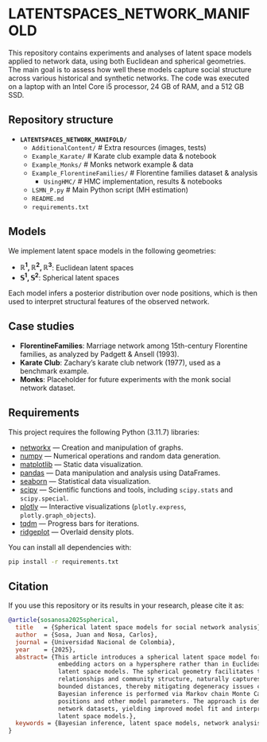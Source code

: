 # LATENTSPACES_NETWORK_MANIFOLD

This repository contains experiments and analyses of latent space models applied to network data, using both Euclidean and spherical geometries. The main goal is to assess how well these models capture social structure across various historical and synthetic networks. The code was executed on a laptop with an Intel Core i5 processor, 24 GB of RAM, and a 512 GB SSD.

## Repository structure

- **`LATENTSPACES_NETWORK_MANIFOLD/`**
  - `AdditionalContent/` # Extra resources (images, tests)
  - `Example_Karate/` # Karate club example data & notebook
  - `Example_Monks/` # Monks network example & data
  - `Example_FlorentineFamilies/` # Florentine families dataset & analysis
    - `UsingHMC/` # HMC implementation, results & notebooks
  - `LSMN_P.py` # Main Python script (MH estimation)
  - `README.md`
  - `requirements.txt`

## Models

We implement latent space models in the following geometries:

- **$\mathbb{R}^1, \mathbb{R}^2, \mathbb{R}^3$**: Euclidean latent spaces
- **$\mathbb{S}^1, \mathbb{S}^2$**: Spherical latent spaces

Each model infers a posterior distribution over node positions, which is then used to interpret structural features of the observed network.

## Case studies

- **FlorentineFamilies**: Marriage network among 15th-century Florentine families, as analyzed by Padgett & Ansell (1993).
- **Karate Club**: Zachary’s karate club network (1977), used as a benchmark example.
- **Monks**: Placeholder for future experiments with the monk social network dataset.

## Requirements

This project requires the following Python (3.11.7) libraries:

- [networkx](https://networkx.org/) — Creation and manipulation of graphs.
- [numpy](https://numpy.org/) — Numerical operations and random data generation.
- [matplotlib](https://matplotlib.org/) — Static data visualization.
- [pandas](https://pandas.pydata.org/) — Data manipulation and analysis using DataFrames.
- [seaborn](https://seaborn.pydata.org/) — Statistical data visualization.
- [scipy](https://scipy.org/) — Scientific functions and tools, including `scipy.stats` and `scipy.special`.
- [plotly](https://plotly.com/python/) — Interactive visualizations (`plotly.express`, `plotly.graph_objects`).
- [tqdm](https://tqdm.github.io/) — Progress bars for iterations.
- [ridgeplot](https://pypi.org/project/ridgeplot/) — Overlaid density plots.

You can install all dependencies with:

```bash
pip install -r requirements.txt
```

## Citation

If you use this repository or its results in your research, please cite it as:

```bibtex
@article{sosanosa2025spherical,
  title   = {Spherical latent space models for social network analysis},
  author  = {Sosa, Juan and Nosa, Carlos},
  journal = {Universidad Nacional de Colombia},
  year    = {2025},
  abstract= {This article introduces a spherical latent space model for social network analysis,
              embedding actors on a hypersphere rather than in Euclidean space as in standard
              latent space models. The spherical geometry facilitates the representation of transitive
              relationships and community structure, naturally captures cyclical patterns, and ensures
              bounded distances, thereby mitigating degeneracy issues common in traditional approaches.
              Bayesian inference is performed via Markov chain Monte Carlo methods to estimate both latent
              positions and other model parameters. The approach is demonstrated using two benchmark social
              network datasets, yielding improved model fit and interpretability relative to conventional
              latent space models.},
  keywords = {Bayesian inference, latent space models, network analysis, spherical geometry, social networks}
}
```